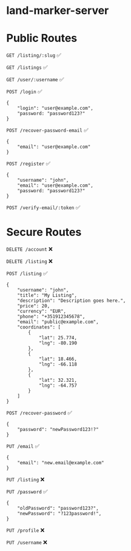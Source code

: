 # land-marker-server

# Public Routes

`GET /listing/:slug` ✅

`GET /listings` ✅

`GET /user/:username` ✅

`POST /login` ✅
```
{
    "login": "user@example.com",
    "password: "password123?"
}
```

`POST /recover-password-email` ✅
```
{
    "email": "user@example.com"
}
```

`POST /register` ✅
```
{
    "username": "john",
    "email": "user@example.com",
    "password: "password123?"
}
```

`POST /verify-email/:token` ✅

# Secure Routes

`DELETE /account` ❌

`DELETE /listing` ❌

`POST /listing` ✅
```
{
    "username": "john",
    "title": "My Listing",
    "description": "Description goes here.",
    "price": 20,
    "currency": "EUR",
    "phone": "+351912345678",
    "email": "public@example.com",
    "coordinates": [
        {
            "lat": 25.774,
            "lng": -80.190
        },
        {
            "lat": 18.466,
            "lng": -66.118
        },
        {
            "lat": 32.321,
            "lng": -64.757
        }
    ]
}
```

`POST /recover-password` ✅
```
{
	"password": "newPassword123!?"
}
```

`PUT /email` ✅
```
{
    "email": "new.email@example.com"
}
```

`PUT /listing` ❌

`PUT /password` ✅
```
{
    "oldPassword": "password123?",
    "newPassword": "?123password!",
}
```

`PUT /profile` ❌

`PUT /username` ❌

